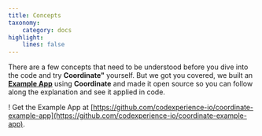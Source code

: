 ```yaml
---
title: Concepts
taxonomy:
    category: docs
highlight: 
	lines: false
---
```


There are a few concepts that need to be understood before you dive into the code and try **Coordinate"** yourself. But we got you covered, we built an [**Example App**](https://github.com/codexperience-io/coordinate-example-app) using **Coordinate** and made it open source so you can follow along the explanation and see it applied in code. 

! Get the Example App at [https://github.com/codexperience-io/coordinate-example-app](https://github.com/codexperience-io/coordinate-example-app).